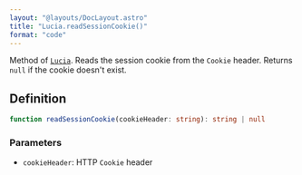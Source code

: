 ```yaml
---
layout: "@layouts/DocLayout.astro"
title: "Lucia.readSessionCookie()"
format: "code"
---
```


Method of [`Lucia`](/reference/main/Lucia). Reads the session cookie from the `Cookie` header. Returns `null` if the cookie doesn't exist.

## Definition

```ts
function readSessionCookie(cookieHeader: string): string | null
```

### Parameters

- `cookieHeader`: HTTP `Cookie` header
